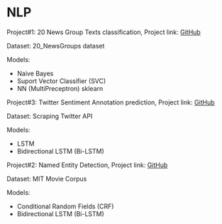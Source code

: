 # NLP

Project#1: 20 News Group Texts classification, Project link: [GitHub](https://github.com/skmisht/NLP/blob/f2e68e089bba956271a07cc831383c8c53f134f6/TextClassification/20NewsGroup_classification.ipynb)

Dataset: 20_NewsGroups dataset

Models:
  - Naive Bayes
  - Suport Vector Classifier (SVC)
  - NN (MultiPreceptron) sklearn


Project#3: Twitter Sentiment Annotation prediction, Project link: [GitHub](https://github.com/skmisht/NLP/blob/f2e68e089bba956271a07cc831383c8c53f134f6/TextClassification/20NewsGroup_classification.ipynb)

Dataset: Scraping Twitter API

Models:
  - LSTM
  - Bidirectional LSTM (Bi-LSTM)



Project#2: Named Entity Detection, Project link: [GitHub](https://github.com/skmisht/NLP/blob/f2e68e089bba956271a07cc831383c8c53f134f6/TextClassification/20NewsGroup_classification.ipynb)

Dataset: MIT Movie Corpus

Models:
  - Conditional Random Fields (CRF)
  - Bidirectional LSTM (Bi-LSTM)
